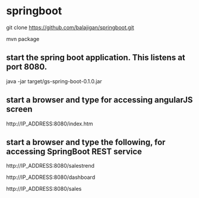 # springboot

git clone https://github.com/balajigan/springboot.git

mvn package

## start the spring boot application. This listens at port 8080.
java -jar target/gs-spring-boot-0.1.0.jar

## start a browser and type for accessing angularJS screen 

http://IP_ADDRESS:8080/index.htm

## start a browser and type the following, for accessing SpringBoot REST service 

http://IP_ADDRESS:8080/salestrend

http://IP_ADDRESS:8080/dashboard

http://IP_ADDRESS:8080/sales




